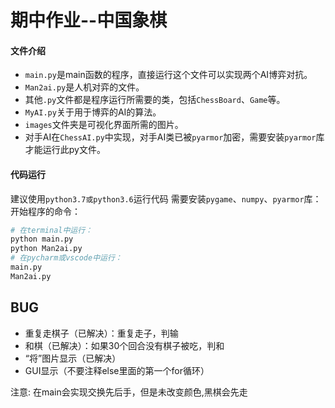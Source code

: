 # 期中作业--中国象棋
#### 文件介绍
* `main.py`是main函数的程序，直接运行这个文件可以实现两个AI博弈对抗。
* `Man2ai.py`是人机对弈的文件。
* 其他`.py`文件都是程序运行所需要的类，包括`ChessBoard`、`Game`等。
* `MyAI.py`关于用于博弈的AI的算法。
* `images`文件夹是可视化界面所需的图片。
* 对手AI在`ChessAI.py`中实现，对手AI类已被`pyarmor`加密，需要安装`pyarmor`库才能运行此py文件。
#### 代码运行
建议使用`python3.7或python3.6`运行代码
需要安装`pygame`、`numpy`、`pyarmor`库：
开始程序的命令：
``` python
# 在terminal中运行：
python main.py
python Man2ai.py
# 在pycharm或vscode中运行：
main.py
Man2ai.py
```
## BUG

* 重复走棋子（已解决）：重复走子，判输
* 和棋（已解决）：如果30个回合没有棋子被吃，判和
* “将”图片显示（已解决）
* GUI显示（不要注释else里面的第一个for循环）

注意:
在main会实现交换先后手，但是未改变颜色,黑棋会先走